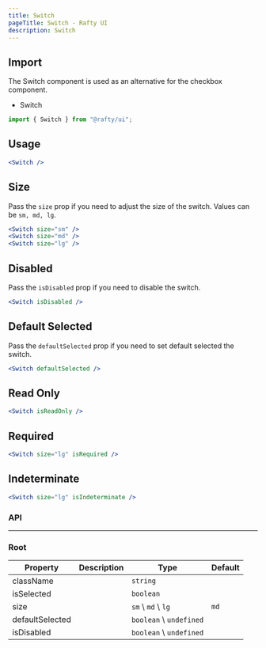 ```yaml
---
title: Switch
pageTitle: Switch - Rafty UI
description: Switch
---
```


## Import

The Switch component is used as an alternative for the checkbox component.

- Switch

```jsx
import { Switch } from "@rafty/ui";
```

## Usage

```jsx
<Switch />
```

## Size

Pass the `size` prop if you need to adjust the size of the switch. Values can be `sm, md, lg`.

```jsx
<Switch size="sm" />
<Switch size="md" />
<Switch size="lg" />
```

## Disabled

Pass the `isDisabled` prop if you need to disable the switch.

```jsx
<Switch isDisabled />
```

## Default Selected

Pass the `defaultSelected` prop if you need to set default selected the switch.

```jsx
<Switch defaultSelected />
```

## Read Only

```jsx
<Switch isReadOnly />
```

## Required

```jsx
<Switch size="lg" isRequired />
```

## Indeterminate

```jsx
<Switch size="lg" isIndeterminate />
```

### API

---

### Root

| Property        | Description | Type                    | Default |
| --------------- | ----------- | ----------------------- | ------- |
| className       |             | `string`                |         |
| isSelected      |             | `boolean`               |         |
| size            |             | `sm` \ `md` \ `lg`      | `md`    |
| defaultSelected |             | `boolean` \ `undefined` |         |
| isDisabled      |             | `boolean` \ `undefined` |         |
